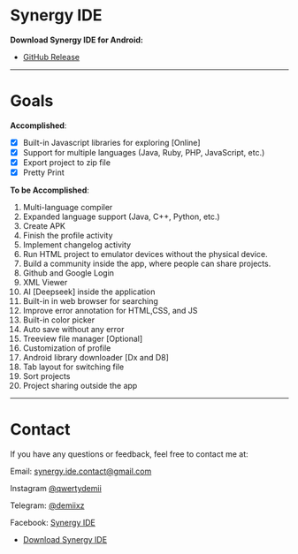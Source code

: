 # Synergy IDE

**Download Synergy IDE for Android:**
- [GitHub Release](https://github.com/qwertydemii/Synergy-IDE/releases/tag/synergy)

---

# Goals

**Accomplished**:
- [x] Built-in Javascript libraries for exploring [Online]
- [x] Support for multiple languages (Java, Ruby, PHP, JavaScript, etc.)
- [x] Export project to zip file
- [x] Pretty Print

**To be Accomplished**:
1. Multi-language compiler
2. Expanded language support (Java, C++, Python, etc.)
3. Create APK
4. Finish the profile activity
5. Implement changelog activity
6. Run HTML project to emulator devices without the physical device.
7. Build a community inside the app, where people can share projects.
8. Github and Google Login
9. XML Viewer
10. AI [Deepseek] inside the application 
11. Built-in in web browser for searching
12. Improve error annotation for HTML,CSS, and JS
13. Built-in color picker
14. Auto save without any error
15. Treeview file manager [Optional]
16. Customization of profile
17. Android library downloader [Dx and D8]
18. Tab layout for switching file 
19. Sort projects
20. Project sharing outside the app
---

# Contact

If you have any questions or feedback, feel free to contact me at:

Email: synergy.ide.contact@gmail.com

Instagram [@qwertydemii](https://instagram.com/qwertydemii)

Telegram: [@demiixz](https://t.me/demiixz)

Facebook: [Synergy IDE](https://www.facebook.com/share/1BUoubo9gw/)


* [Download Synergy IDE](https://github.com/qwertydemii/Synergy-IDE/releases/download/synergy/Synergy.IDE_1.0.BETA_SNAPSHOT.apk)
